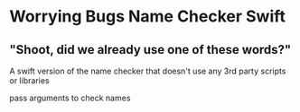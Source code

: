 # Worrying Bugs Name Checker Swift
## "Shoot, did we already use one of these words?"

A swift version of the name checker that doesn't use any 3rd party scripts or libraries

pass arguments to check names
